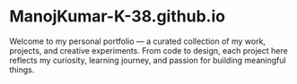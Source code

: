 # ManojKumar-K-38.github.io
Welcome to my personal portfolio — a curated collection of my work, projects, and creative experiments. From code to design, each project here reflects my curiosity, learning journey, and passion for building meaningful things.
